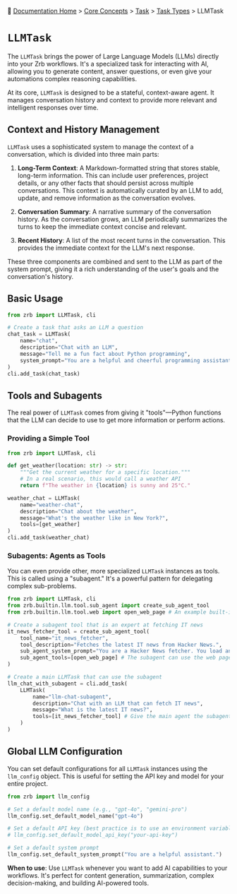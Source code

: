 🔖 [Documentation Home](../../../../README.md) > [Core Concepts](../../../README.md) > [Task](../../README.md) > [Task Types](./README.md) > LLMTask

# `LLMTask`

The `LLMTask` brings the power of Large Language Models (LLMs) directly into your Zrb workflows. It's a specialized task for interacting with AI, allowing you to generate content, answer questions, or even give your automations complex reasoning capabilities.

At its core, `LLMTask` is designed to be a stateful, context-aware agent. It manages conversation history and context to provide more relevant and intelligent responses over time.

## Context and History Management

`LLMTask` uses a sophisticated system to manage the context of a conversation, which is divided into three main parts:

1.  **Long-Term Context**: A Markdown-formatted string that stores stable, long-term information. This can include user preferences, project details, or any other facts that should persist across multiple conversations. This context is automatically curated by an LLM to add, update, and remove information as the conversation evolves.

2.  **Conversation Summary**: A narrative summary of the conversation history. As the conversation grows, an LLM periodically summarizes the turns to keep the immediate context concise and relevant.

3.  **Recent History**: A list of the most recent turns in the conversation. This provides the immediate context for the LLM's next response.

These three components are combined and sent to the LLM as part of the system prompt, giving it a rich understanding of the user's goals and the conversation's history.

## Basic Usage

```python
from zrb import LLMTask, cli

# Create a task that asks an LLM a question
chat_task = LLMTask(
    name="chat",
    description="Chat with an LLM",
    message="Tell me a fun fact about Python programming",
    system_prompt="You are a helpful and cheerful programming assistant."
)
cli.add_task(chat_task)
```

## Tools and Subagents

The real power of `LLMTask` comes from giving it "tools"—Python functions that the LLM can decide to use to get more information or perform actions.

### Providing a Simple Tool

```python
from zrb import LLMTask, cli

def get_weather(location: str) -> str:
    """Get the current weather for a specific location."""
    # In a real scenario, this would call a weather API
    return f"The weather in {location} is sunny and 25°C."

weather_chat = LLMTask(
    name="weather-chat",
    description="Chat about the weather",
    message="What's the weather like in New York?",
    tools=[get_weather]
)
cli.add_task(weather_chat)
```

### Subagents: Agents as Tools

You can even provide other, more specialized `LLMTask` instances as tools. This is called using a "subagent." It's a powerful pattern for delegating complex sub-problems.

```python
from zrb import LLMTask, cli
from zrb.builtin.llm.tool.sub_agent import create_sub_agent_tool
from zrb.builtin.llm.tool.web import open_web_page # An example built-in tool

# Create a subagent tool that is an expert at fetching IT news
it_news_fetcher_tool = create_sub_agent_tool(
    tool_name="it_news_fetcher",
    tool_description="Fetches the latest IT news from Hacker News.",
    sub_agent_system_prompt="You are a Hacker News fetcher. You load and curate news from http://news.ycombinator.com.",
    sub_agent_tools=[open_web_page] # The subagent can use the web page tool
)

# Create a main LLMTask that can use the subagent
llm_chat_with_subagent = cli.add_task(
    LLMTask(
        name="llm-chat-subagent",
        description="Chat with an LLM that can fetch IT news",
        message="What is the latest IT news?",
        tools=[it_news_fetcher_tool] # Give the main agent the subagent tool
    )
)
```

## Global LLM Configuration

You can set default configurations for all `LLMTask` instances using the `llm_config` object. This is useful for setting the API key and model for your entire project.

```python
from zrb import llm_config

# Set a default model name (e.g., "gpt-4o", "gemini-pro")
llm_config.set_default_model_name("gpt-4o")

# Set a default API key (best practice is to use an environment variable)
# llm_config.set_default_model_api_key("your-api-key")

# Set a default system prompt
llm_config.set_default_system_prompt("You are a helpful assistant.")
```

**When to use**: Use `LLMTask` whenever you want to add AI capabilities to your workflows. It's perfect for content generation, summarization, complex decision-making, and building AI-powered tools.